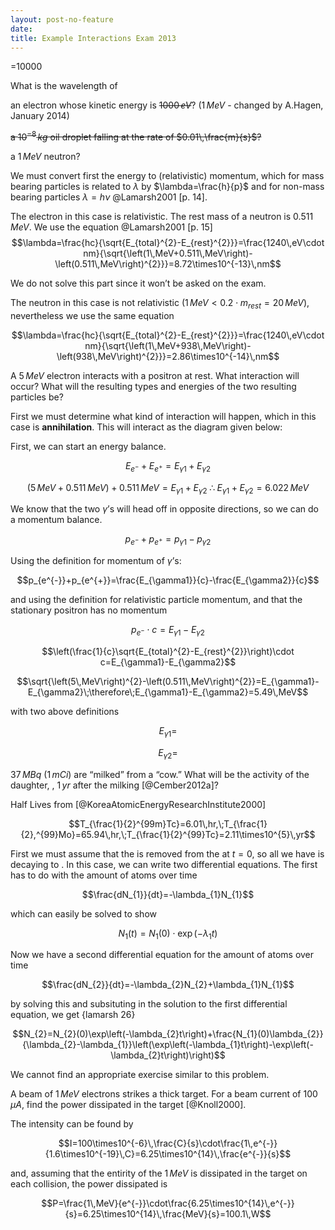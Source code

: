 ```yaml
---
layout: post-no-feature
date: 
title: Example Interactions Exam 2013
---
```



=10000

What is the wavelength of

an electron whose kinetic energy is ~~$1000\,eV$~~? ($1\,MeV$ - changed
by A.Hagen, January 2014)

~~a $10^{-8}\,kg$ oil droplet falling at the rate of
$0.01\,\frac{m}{s}$?~~

a $1\,MeV$ neutron?

We must convert first the energy to (relativistic) momentum, which for
mass bearing particles is related to $\lambda$ by $\lambda=\frac{h}{p}$
and for non-mass bearing particles $\lambda=h\nu$ @Lamarsh2001 [p. 14].

The electron in this case is relativistic. The rest mass of a neutron is
$0.511\,MeV$. We use the equation @Lamarsh2001 [p. 15]
$$\lambda=\frac{hc}{\sqrt{E_{total}^{2}-E_{rest}^{2}}}=\frac{1240\,eV\cdot nm}{\sqrt{\left(1\,MeV+0.511\,MeV\right)-\left(0.511\,MeV\right)^{2}}}=8.72\times10^{-13}\,nm$$

We do not solve this part since it won’t be asked on the exam.

The neutron in this case is not relativistic
($1\,MeV<0.2\cdot m_{rest}=20\,MeV$), nevertheless we use the same
equation

$$\lambda=\frac{hc}{\sqrt{E_{total}^{2}-E_{rest}^{2}}}=\frac{1240\,eV\cdot nm}{\sqrt{\left(1\,MeV+938\,MeV\right)-\left(938\,MeV\right)^{2}}}=2.86\times10^{-14}\,nm$$

A $5\,MeV$ electron interacts with a positron at rest. What interaction
will occur? What will the resulting types and energies of the two
resulting particles be?

First we must determine what kind of interaction will happen, which in
this case is **annihilation**. This will interact as the diagram given
below:

First, we can start an energy balance.

$$E_{e^{-}}+E_{e^{+}}=E_{\gamma1}+E_{\gamma2}$$

$$\left(5\,MeV+0.511\,MeV\right)+0.511\,MeV=E_{\gamma1}+E_{\gamma2}\;\therefore\;E_{\gamma1}+E_{\gamma2}=6.022\,MeV$$

We know that the two $\gamma$’s will head off in opposite directions, so
we can do a momentum balance.

$$p_{e^{-}}+p_{e^{+}}=p_{\gamma1}-p_{\gamma2}$$

Using the definition for momentum of $\gamma$’s:

$$p_{e^{-}}+p_{e^{+}}=\frac{E_{\gamma1}}{c}-\frac{E_{\gamma2}}{c}$$

and using the definition for relativistic particle momentum, and that
the stationary positron has no momentum

$$p_{e^{-}}\cdot c=E_{\gamma1}-E_{\gamma2}$$

$$\left(\frac{1}{c}\sqrt{E_{total}^{2}-E_{rest}^{2}}\right)\cdot c=E_{\gamma1}-E_{\gamma2}$$

$$\sqrt{\left(5\,MeV\right)^{2}-\left(0.511\,MeV\right)^{2}}=E_{\gamma1}-E_{\gamma2}\;\therefore\;E_{\gamma1}-E_{\gamma2}=5.49\,MeV$$

with two above definitions

$$E_{\gamma1}=$$

$$E_{\gamma2}=$$

$37\,MBq$ ($1\,mCi$) are “milked” from a “cow.” What will be the
activity of the daughter, , $1\,yr$ after the milking [@Cember2012a]?

Half Lives from [@KoreaAtomicEnergyResearchInstitute2000]

$$T_{\frac{1}{2}^{99m}Tc}=6.01\,hr,\;T_{\frac{1}{2},^{99}Mo}=65.94\,hr,\;T_{\frac{1}{2}^{99}Tc}=2.11\times10^{5}\,yr$$

First we must assume that the is removed from the at $t=0$, so all we
have is decaying to . In this case, we can write two differential
equations. The first has to do with the amount of atoms over time

$$\frac{dN_{1}}{dt}=-\lambda_{1}N_{1}$$

which can easily be solved to show

$$N_{1}(t)=N_{1}(0)\cdot\exp\left(-\lambda_{1}t\right)$$

Now we have a second differential equation for the amount of atoms over
time

$$\frac{dN_{2}}{dt}=-\lambda_{2}N_{2}+\lambda_{1}N_{1}$$

by solving this and subsituting in the solution to the first
differential equation, we get {lamarsh 26}

$$N_{2}=N_{2}(0)\exp\left(-\lambda_{2}t\right)+\frac{N_{1}(0)\lambda_{2}}{\lambda_{2}-\lambda_{1}}\left(\exp\left(-\lambda_{1}t\right)-\exp\left(-\lambda_{2}t\right)\right)$$

We cannot find an appropriate exercise similar to this problem.

A beam of $1\,MeV$ electrons strikes a thick target. For a beam current
of $100\,\mu A$, find the power dissipated in the target [@Knoll2000].

The intensity can be found by

$$I=100\times10^{-6}\,\frac{C}{s}\cdot\frac{1\,e^{-}}{1.6\times10^{-19}\,C}=6.25\times10^{14}\,\frac{e^{-}}{s}$$

and, assuming that the entirity of the $1\,MeV$ is dissipated in the
target on each collision, the power dissipated is

$$P=\frac{1\,MeV}{e^{-}}\cdot\frac{6.25\times10^{14}\,e^{-}}{s}=6.25\times10^{14}\,\frac{MeV}{s}=100.1\,W$$
